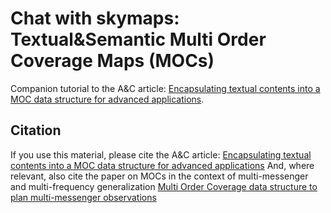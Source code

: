 # Chat with skymaps: Textual&Semantic Multi Order Coverage Maps (MOCs)
Companion tutorial to the A&C article: [Encapsulating textual contents into a MOC data structure for advanced applications](https://doi.org/10.1016/j.ascom.2025.101014).


## Citation
If you use this material, please cite the A&C article: [Encapsulating textual contents into a MOC data structure for advanced applications](https://doi.org/10.1016/j.ascom.2025.101014) And, where relevant, also cite the paper on MOCs in the context of multi-messenger and multi-frequency generalization [Multi Order Coverage data structure to plan multi-messenger observations](https://doi.org/10.1016/j.ascom.2022.100547)
